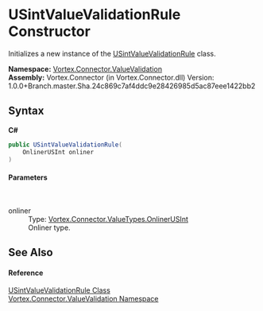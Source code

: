 # USintValueValidationRule Constructor 
 

Initializes a new instance of the <a href="T_Vortex_Connector_ValueValidation_USintValueValidationRule.md">USintValueValidationRule</a> class.

**Namespace:**&nbsp;<a href="N_Vortex_Connector_ValueValidation.md">Vortex.Connector.ValueValidation</a><br />**Assembly:**&nbsp;Vortex.Connector (in Vortex.Connector.dll) Version: 1.0.0+Branch.master.Sha.24c869c7af4ddc9e28426985d5ac87eee1422bb2

## Syntax

**C#**<br />
``` C#
public USintValueValidationRule(
	OnlinerUSInt onliner
)
```


#### Parameters
&nbsp;<dl><dt>onliner</dt><dd>Type: <a href="T_Vortex_Connector_ValueTypes_OnlinerUSInt.md">Vortex.Connector.ValueTypes.OnlinerUSInt</a><br />Onliner type.</dd></dl>

## See Also


#### Reference
<a href="T_Vortex_Connector_ValueValidation_USintValueValidationRule.md">USintValueValidationRule Class</a><br /><a href="N_Vortex_Connector_ValueValidation.md">Vortex.Connector.ValueValidation Namespace</a><br />